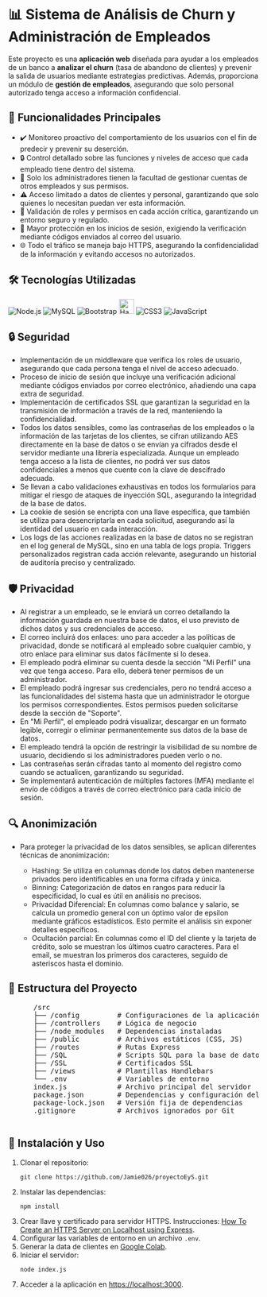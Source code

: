 <body>
    <div>
        <h1>📊 Sistema de Análisis de Churn y Administración de Empleados</h1>
        <p>
            Este proyecto es una <strong>aplicación web</strong> diseñada para
            ayudar a los empleados de un banco a
            <strong>analizar el churn</strong> (tasa de abandono de clientes) y
            prevenir la salida de usuarios mediante estrategias predictivas.
            Además, proporciona un módulo de
            <strong>gestión de empleados</strong>, asegurando que solo personal
            autorizado tenga acceso a información confidencial.
        </p>
        <h2>🚀 Funcionalidades Principales</h2>
        <ul>
            <li>
                ✔️ Monitoreo proactivo del comportamiento de los usuarios con el
                fin de predecir y prevenir su deserción.
            </li>
            <li>
                🔒 Control detallado sobre las funciones y niveles de acceso que
                cada empleado tiene dentro del sistema.
            </li>
            <li>
                👥 Solo los administradores tienen la facultad de gestionar
                cuentas de otros empleados y sus permisos.
            </li>
            <li>
                ⚠️ Acceso limitado a datos de clientes y personal, garantizando
                que solo quienes lo necesitan puedan ver esta información.
            </li>
            <li>
                🔐 Validación de roles y permisos en cada acción crítica,
                garantizando un entorno seguro y regulado.
            </li>
            <li>
                📧 Mayor protección en los inicios de sesión, exigiendo la
                verificación mediante códigos enviados al correo del usuario.
            </li>
            <li>
                🌐 Todo el tráfico se maneja bajo HTTPS, asegurando la
                confidencialidad de la información y evitando accesos no
                autorizados.
            </li>
        </ul>
        <h2>🛠️ Tecnologías Utilizadas</h2>
        <div class="tech-icons">
            <img
                src="https://img.icons8.com/color/48/000000/nodejs.png"
                alt="Node.js"
            />
            <img
                src="https://img.icons8.com/color/48/000000/mysql-logo.png"
                alt="MySQL"
            />
            <img
                src="https://img.icons8.com/color/48/000000/bootstrap.png"
                alt="Bootstrap"
            />
            <img
                src="https://cdn.iconscout.com/icon/free/png-256/free-handlebars-logo-icon-download-in-svg-png-gif-file-formats--company-brand-world-logos-vol-9-pack-icons-282936.png"
                alt="Handlebars"
                style="width: 30px; height: 30px"
            />
            <img
                src="https://img.icons8.com/color/48/000000/css3.png"
                alt="CSS3"
            />
            <img
                src="https://img.icons8.com/color/48/000000/javascript--v1.png"
                alt="JavaScript"
            />
        </div>
        <h2>🔒 Seguridad</h2>
        <ul>
            <li>
                Implementación de un middleware que verifica los roles de
                usuario, asegurando que cada persona tenga el nivel de acceso
                adecuado.
            </li>
            <li>
                Proceso de inicio de sesión que incluye una verificación
                adicional mediante códigos enviados por correo electrónico,
                añadiendo una capa extra de seguridad.
            </li>
            <li>
                Implementación de certificados SSL que garantizan la seguridad
                en la transmisión de información a través de la red, manteniendo
                la confidencialidad.
            </li>
            <li>
                Todos los datos sensibles, como las contraseñas de los empleados
                o la información de las tarjetas de los clientes, se cifran
                utilizando AES directamente en la base de datos o se envían ya
                cifrados desde el servidor mediante una librería especializada.
                Aunque un empleado tenga acceso a la lista de clientes, no podrá
                ver sus datos confidenciales a menos que cuente con la clave de
                descifrado adecuada.
            </li>
            <li>
                Se llevan a cabo validaciones exhaustivas en todos los
                formularios para mitigar el riesgo de ataques de inyección SQL,
                asegurando la integridad de la base de datos.
            </li>
            <li>
                La cookie de sesión se encripta con una llave específica, que
                también se utiliza para desencriptarla en cada solicitud,
                asegurando así la identidad del usuario en cada interacción.
            </li>
            <li>
                Los logs de las acciones realizadas en la base de datos no se
                registran en el log general de MySQL, sino en una tabla de logs
                propia. Triggers personalizados registran cada acción relevante,
                asegurando un historial de auditoría preciso y centralizado.
            </li>
        </ul>
        <h2>🛡️ Privacidad</h2>
        <ul>
            <li>
                Al registrar a un empleado, se le enviará un correo detallando
                la información guardada en nuestra base de datos, el uso
                previsto de dichos datos y sus credenciales de acceso.
            </li>
            <li>
                El correo incluirá dos enlaces: uno para acceder a las políticas
                de privacidad, donde se notificará al empleado sobre cualquier
                cambio, y otro enlace para eliminar sus datos fácilmente si lo
                desea.
            </li>
            <li>
                El empleado podrá eliminar su cuenta desde la sección "Mi
                Perfil" una vez que tenga acceso. Para ello, deberá tener
                permisos de un administrador.
            </li>
            <li>
                El empleado podrá ingresar sus credenciales, pero no tendrá
                acceso a las funcionalidades del sistema hasta que un
                administrador le otorgue los permisos correspondientes. Estos
                permisos pueden solicitarse desde la sección de "Soporte".
            </li>
            <li>
                En "Mi Perfil", el empleado podrá visualizar, descargar en un
                formato legible, corregir o eliminar permanentemente sus datos
                de la base de datos.
            </li>
            <li>
                El empleado tendrá la opción de restringir la visibilidad de su
                nombre de usuario, decidiendo si los administradores pueden
                verlo o no.
            </li>
            <li>
                Las contraseñas serán cifradas tanto al momento del registro
                como cuando se actualicen, garantizando su seguridad.
            </li>
            <li>
                Se implementará autenticación de múltiples factores (MFA)
                mediante el envío de códigos a través de correo electrónico para
                cada inicio de sesión.
            </li>
        </ul>
        <h2>🔍 Anonimización</h2>
        <ul>
            <li>
                Para proteger la privacidad de los datos sensibles, se aplican
                diferentes técnicas de anonimización:
            </li>
            <ul>
                <li>
                    Hashing: Se utiliza en columnas donde los datos deben
                    mantenerse privados pero identificables en una forma cifrada
                    y única.
                </li>
                <li>
                    Binning: Categorización de datos en rangos para reducir la
                    especificidad, lo cual es útil en análisis no precisos.
                </li>
                <li>
                    Privacidad Diferencial: En columnas como balance y salario,
                    se calcula un promedio general con un óptimo valor de
                    epsilon mediante gráficos estadísticos. Esto permite el
                    análisis sin exponer detalles específicos.
                </li>
                <li>
                    Ocultación parcial: En columnas como el ID del cliente y la
                    tarjeta de crédito, solo se muestran los últimos cuatro
                    caracteres. Para el email, se muestran los primeros dos
                    caracteres, seguido de asteriscos hasta el dominio.
                </li>
            </ul>
        </ul>
        <h2>📂 Estructura del Proyecto</h2>
        <pre>
      /src
      ├── /config         # Configuraciones de la aplicación
      ├── /controllers    # Lógica de negocio
      ├── /node_modules   # Dependencias instaladas
      ├── /public         # Archivos estáticos (CSS, JS)
      ├── /routes         # Rutas Express
      ├── /SQL            # Scripts SQL para la base de datos
      ├── /SSL            # Certificados SSL
      ├── /views          # Plantillas Handlebars
      └── .env            # Variables de entorno
      index.js            # Archivo principal del servidor
      package.json        # Dependencias y configuración del proyecto
      package-lock.json   # Versión fija de dependencias
      .gitignore          # Archivos ignorados por Git
      </pre
        >
        <h2>📖 Instalación y Uso</h2>
        <ol>
            <li>
                Clonar el repositorio:
                <pre><code>git clone https://github.com/Jamie026/proyectoEyS.git</code></pre>
            </li>
            <li>
                Instalar las dependencias:
                <pre><code>npm install</code></pre>
            </li>
            <li>
                Crear llave y certificado para servidor HTTPS. Instrucciones:
                <a 
                    href="https://medium.com/@nitinpatel_20236/how-to-create-an-https-server-on-localhost-using-express-366435d61f28"
                    >How To Create an HTTPS Server on Localhost using Express</a
                >.
            </li>
            <li>
                Configurar las variables de entorno en un archivo
                <code>.env</code>.
            </li>
            <li>
                Generar la data de clientes en
                <a
                    href="https://colab.research.google.com/drive/1LVam6HqrbkRnl0gQY7cwTCZfaGofqmUO?usp=sharing"
                    >Google Colab</a
                >.
            </li>
            <li>
                Iniciar el servidor:
                <pre><code>node index.js</code></pre>
            </li>
            <li>
                Acceder a la aplicación en
                <a href="https://localhost:3000">https://localhost:3000</a>.
            </li>
        </ol>
    </div>
</body>
